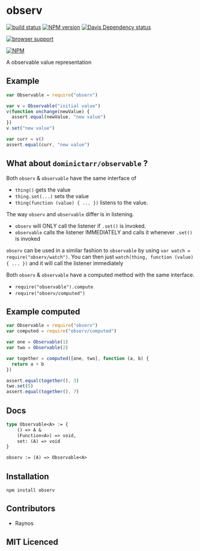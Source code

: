 # observ

[![build status][1]][2] [![NPM version][3]][4] [![Davis Dependency status][9]][10]

[![browser support][11]][12]

[![NPM][13]][14]

A observable value representation

## Example

```js
var Observable = require("observ")

var v = Observable("initial value")
v(function onchange(newValue) {
  assert.equal(newValue, "new value")
})
v.set("new value")

var curr = v()
assert.equal(curr, "new value")
```


## What about `dominictarr/observable` ?

Both `observ` & `observable` have the same interface of 
 
 - `thing()` gets the value
 - `thing.set(...)` sets the value
 - `thing(function (value) { ... })` listens to the value.

The way `observ` and `observable` differ is in listening.

 - `observ` will ONLY call the listener if `.set()` is invoked.
 - `observable` calls the listener IMMEDIATELY and calls it whenever
  `.set()` is invoked

`observ` can be used in a similar fashion to `observable` by using
  `var watch = require("observ/watch")`. You can then just 
  `watch(thing, function (value) { ... })` and it will call the
  listener immediately

Both `observ` & `observable` have a computed method with the same
  interface.

 - `require("observable").compute`
 - `require("observ/computed")`

## Example computed

```js
var Observable = require("observ")
var computed = require("observ/computed")

var one = Observable(1)
var two = Observable(2)

var together = computed([one, two], function (a, b) {
  return a + b
})

assert.equal(together(), 3)
two.set(5)
assert.equal(together(), 7)
```

## Docs

```ocaml
type Observable<A> := {
    () => A &
    (Function<A>) => void,
    set: (A) => void
}

observ := (A) => Observable<A>
```


## Installation

`npm install observ`

## Contributors

 - Raynos

## MIT Licenced

  [1]: https://secure.travis-ci.org/Raynos/observ.png
  [2]: https://travis-ci.org/Raynos/observ
  [3]: https://badge.fury.io/js/observ.png
  [4]: https://badge.fury.io/js/observ
  [5]: https://coveralls.io/repos/Raynos/observ/badge.png
  [6]: https://coveralls.io/r/Raynos/observ
  [7]: https://gemnasium.com/Raynos/observ.png
  [8]: https://gemnasium.com/Raynos/observ
  [9]: https://david-dm.org/Raynos/observ.png
  [10]: https://david-dm.org/Raynos/observ
  [11]: https://ci.testling.com/Raynos/observ.png
  [12]: https://ci.testling.com/Raynos/observ
  [13]: http://nodei.co/npm/observ.png
  [14]: http://nodei.co/npm/observ
